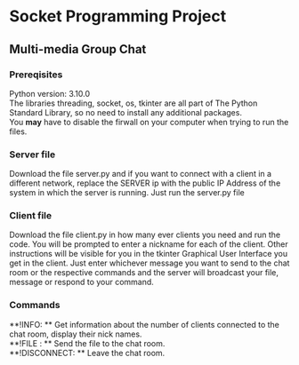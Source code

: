 # Socket Programming Project
## Multi-media Group Chat

### Prereqisites
Python version: 3.10.0 <br/>
The libraries threading, socket, os, tkinter are all part of The Python Standard Library, so no need to install any additional packages. <br/>
You **may** have to disable the firwall on your computer when trying to run the files.

### Server file
  Download the file server.py and if you want to connect with a client in a different network, replace the SERVER ip with the public IP Address of the system in which the server is running. Just run the server.py file
  
### Client file
  Download the file client.py in how many ever clients you need and run the code. You will be prompted to enter a nickname for each of the client. Other instructions will be visible for you in the tkinter Graphical User Interface you get in the client. Just enter whichever message you want to send to the chat room or the respective commands and the server will broadcast your file, message or respond to your command.

### Commands
**!INFO: ** Get information about the number of clients connected to the chat room, display their nick names. <br/>
**!FILE <filename>: ** Send the file <filename> to the chat room. <br/>
**!DISCONNECT: ** Leave the chat room.
